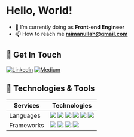 # Hello, World!

-   🌱 I’m currently doing as **Front-end Engineer**
-   📫 How to reach me **mimanullah@gmail.com**

## 📝 Get In Touch

[![Linkedin](https://img.shields.io/badge/linkedin-%230077B5.svg?&style=for-the-badge&logo=linkedin&logoColor=white)][linkedin]
[![Medium](https://img.shields.io/badge/medium-%230077B5.svg?&style=for-the-badge&logo=medium&logoColor=white&color=black)][medium]

## 🔧 Technologies & Tools

| Services               | Technologies      
| ---------------------- | ------------------------
| Languages              | ![](https://img.shields.io/badge/javascript%20-%23323330.svg?&style=for-the-badge&logo=javascript&logoColor=%23F7DF1E) ![](https://img.shields.io/badge/typescript%20-%230072e6.svg?&style=for-the-badge&logo=typescript&logoColor=white) ![](https://img.shields.io/badge/php-%23777BB4.svg?&style=for-the-badge&logo=php&logoColor=white) ![](https://img.shields.io/badge/java-%233e93c0.svg?&style=for-the-badge&logo=java&logoColor=white) ![](https://img.shields.io/badge/python%20-%2314354C.svg?&style=for-the-badge&logo=python&logoColor=white) ![](https://img.shields.io/badge/dart%20-%232682d4.svg?&style=for-the-badge&logo=dart&logoColor=white)
| Frameworks             | ![](https://img.shields.io/badge/react%20-%233e93c0.svg?&style=for-the-badge&logo=react&logoColor=white) ![](https://img.shields.io/badge/next.js%20-%23111111.svg?&style=for-the-badge&logo=next.js&logoColor=white) ![](https://img.shields.io/badge/react%20native%20-%23049cec.svg?&style=for-the-badge&logo=react&logoColor=white) ![](https://img.shields.io/badge/electron%20-%23111111.svg?&style=for-the-badge&logo=electron&logoColor=white)


[linkedin]: https://www.linkedin.com/in/muhammad-imanullah-b3088517b/
[medium]: https://medium.com/@mimanullah

